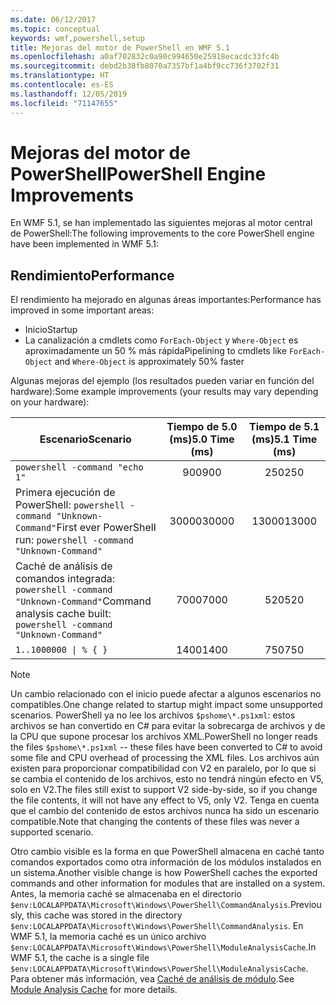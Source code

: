 ```yaml
---
ms.date: 06/12/2017
ms.topic: conceptual
keywords: wmf,powershell,setup
title: Mejoras del motor de PowerShell en WMF 5.1
ms.openlocfilehash: a0af702832c0a90c994650e25918ecacdc33fc4b
ms.sourcegitcommit: debd2b38fb8070a7357bf1a4bf9cc736f3702f31
ms.translationtype: HT
ms.contentlocale: es-ES
ms.lasthandoff: 12/05/2019
ms.locfileid: "71147655"
---
```

# <a name="powershell-engine-improvements"></a><span data-ttu-id="24391-103">Mejoras del motor de PowerShell</span><span class="sxs-lookup"><span data-stu-id="24391-103">PowerShell Engine Improvements</span></span>

<span data-ttu-id="24391-104">En WMF 5.1, se han implementado las siguientes mejoras al motor central de PowerShell:</span><span class="sxs-lookup"><span data-stu-id="24391-104">The following improvements to the core PowerShell engine have been implemented in WMF 5.1:</span></span>

## <a name="performance"></a><span data-ttu-id="24391-105">Rendimiento</span><span class="sxs-lookup"><span data-stu-id="24391-105">Performance</span></span>

<span data-ttu-id="24391-106">El rendimiento ha mejorado en algunas áreas importantes:</span><span class="sxs-lookup"><span data-stu-id="24391-106">Performance has improved in some important areas:</span></span>

- <span data-ttu-id="24391-107">Inicio</span><span class="sxs-lookup"><span data-stu-id="24391-107">Startup</span></span>
- <span data-ttu-id="24391-108">La canalización a cmdlets como `ForEach-Object` y `Where-Object` es aproximadamente un 50 % más rápida</span><span class="sxs-lookup"><span data-stu-id="24391-108">Pipelining to cmdlets like `ForEach-Object` and `Where-Object` is approximately 50% faster</span></span>

<span data-ttu-id="24391-109">Algunas mejoras del ejemplo (los resultados pueden variar en función del hardware):</span><span class="sxs-lookup"><span data-stu-id="24391-109">Some example improvements (your results may vary depending on your hardware):</span></span>

| <span data-ttu-id="24391-110">Escenario</span><span class="sxs-lookup"><span data-stu-id="24391-110">Scenario</span></span> | <span data-ttu-id="24391-111">Tiempo de 5.0 (ms)</span><span class="sxs-lookup"><span data-stu-id="24391-111">5.0 Time (ms)</span></span> | <span data-ttu-id="24391-112">Tiempo de 5.1 (ms)</span><span class="sxs-lookup"><span data-stu-id="24391-112">5.1 Time (ms)</span></span> |
| -------- | :---------------: | :---------------: |
| `powershell -command "echo 1"` | <span data-ttu-id="24391-113">900</span><span class="sxs-lookup"><span data-stu-id="24391-113">900</span></span> | <span data-ttu-id="24391-114">250</span><span class="sxs-lookup"><span data-stu-id="24391-114">250</span></span> |
| <span data-ttu-id="24391-115">Primera ejecución de PowerShell: `powershell -command "Unknown-Command"`</span><span class="sxs-lookup"><span data-stu-id="24391-115">First ever PowerShell run: `powershell -command "Unknown-Command"`</span></span> | <span data-ttu-id="24391-116">30000</span><span class="sxs-lookup"><span data-stu-id="24391-116">30000</span></span> | <span data-ttu-id="24391-117">13000</span><span class="sxs-lookup"><span data-stu-id="24391-117">13000</span></span> |
| <span data-ttu-id="24391-118">Caché de análisis de comandos integrada: `powershell -command "Unknown-Command"`</span><span class="sxs-lookup"><span data-stu-id="24391-118">Command analysis cache built: `powershell -command "Unknown-Command"`</span></span> | <span data-ttu-id="24391-119">7000</span><span class="sxs-lookup"><span data-stu-id="24391-119">7000</span></span> | <span data-ttu-id="24391-120">520</span><span class="sxs-lookup"><span data-stu-id="24391-120">520</span></span> |
| <code>1..1000000 &#124; % { }</code> | <span data-ttu-id="24391-121">1400</span><span class="sxs-lookup"><span data-stu-id="24391-121">1400</span></span> | <span data-ttu-id="24391-122">750</span><span class="sxs-lookup"><span data-stu-id="24391-122">750</span></span> |

> [!NOTE]
> <span data-ttu-id="24391-123">Un cambio relacionado con el inicio puede afectar a algunos escenarios no compatibles.</span><span class="sxs-lookup"><span data-stu-id="24391-123">One change related to startup might impact some unsupported scenarios.</span></span> <span data-ttu-id="24391-124">PowerShell ya no lee los archivos `$pshome\*.ps1xml`: estos archivos se han convertido en C# para evitar la sobrecarga de archivos y de la CPU que supone procesar los archivos XML.</span><span class="sxs-lookup"><span data-stu-id="24391-124">PowerShell no longer reads the files `$pshome\*.ps1xml` -- these files have been converted to C# to avoid some file and CPU overhead of processing the XML files.</span></span> <span data-ttu-id="24391-125">Los archivos aún existen para proporcionar compatibilidad con V2 en paralelo, por lo que si se cambia el contenido de los archivos, esto no tendrá ningún efecto en V5, solo en V2.</span><span class="sxs-lookup"><span data-stu-id="24391-125">The files still exist to support V2 side-by-side, so if you change the file contents, it will not have any effect to V5, only V2.</span></span> <span data-ttu-id="24391-126">Tenga en cuenta que el cambio del contenido de estos archivos nunca ha sido un escenario compatible.</span><span class="sxs-lookup"><span data-stu-id="24391-126">Note that changing the contents of these files was never a supported scenario.</span></span>

<span data-ttu-id="24391-127">Otro cambio visible es la forma en que PowerShell almacena en caché tanto comandos exportados como otra información de los módulos instalados en un sistema.</span><span class="sxs-lookup"><span data-stu-id="24391-127">Another visible change is how PowerShell caches the exported commands and other information for modules that are installed on a system.</span></span> <span data-ttu-id="24391-128">Antes, la memoria caché se almacenaba en el directorio `$env:LOCALAPPDATA\Microsoft\Windows\PowerShell\CommandAnalysis`.</span><span class="sxs-lookup"><span data-stu-id="24391-128">Previously, this cache was stored in the directory `$env:LOCALAPPDATA\Microsoft\Windows\PowerShell\CommandAnalysis`.</span></span> <span data-ttu-id="24391-129">En WMF 5.1, la memoria caché es un único archivo `$env:LOCALAPPDATA\Microsoft\Windows\PowerShell\ModuleAnalysisCache`.</span><span class="sxs-lookup"><span data-stu-id="24391-129">In WMF 5.1, the cache is a single file `$env:LOCALAPPDATA\Microsoft\Windows\PowerShell\ModuleAnalysisCache`.</span></span> <span data-ttu-id="24391-130">Para obtener más información, vea [Caché de análisis de módulo](release-notes.md#module-analysis-cache).</span><span class="sxs-lookup"><span data-stu-id="24391-130">See [Module Analysis Cache](release-notes.md#module-analysis-cache) for more details.</span></span>